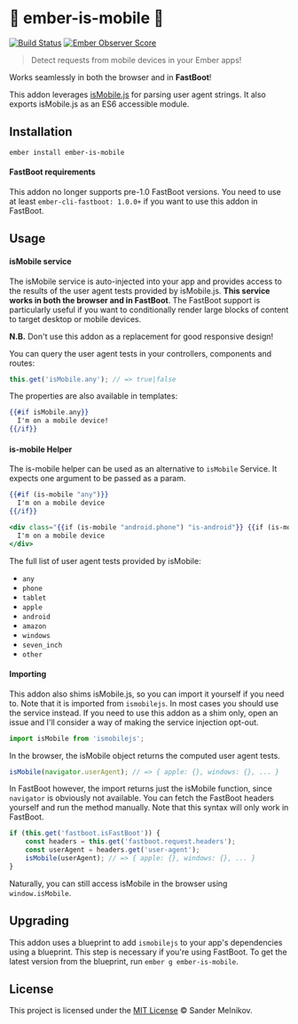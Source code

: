 🐹 ember-is-mobile 📱
==============================================================================

[![Build Status](https://travis-ci.org/sandydoo/ember-is-mobile.svg?branch=master)](https://travis-ci.org/sandydoo/ember-is-mobile)
[![Ember Observer Score](http://emberobserver.com/badges/ember-is-mobile.svg)](http://emberobserver.com/addons/ember-is-mobile)

> Detect requests from mobile devices in your Ember apps!

Works seamlessly in both the browser and in **FastBoot**!

This addon leverages [isMobile.js](https://github.com/kaimallea/isMobile) for parsing user agent strings. It also exports isMobile.js as an ES6 accessible module.

Installation
------------------------------------------------------------------------------

```
ember install ember-is-mobile
```

#### FastBoot requirements

This addon no longer supports pre-1.0 FastBoot versions. You need to use at least `ember-cli-fastboot: 1.0.0+` if you want to use this addon in FastBoot.

Usage
------------------------------------------------------------------------------

#### isMobile service

The isMobile service is auto-injected into your app and provides access to the results of the user agent tests provided by isMobile.js. **This service works in both the browser and in FastBoot**. The FastBoot support is particularly useful if you want to conditionally render large blocks of content to target desktop or mobile devices.

**N.B.** Don't use this addon as a replacement for good responsive design!

You can query the user agent tests in your controllers, components and routes:

```js
this.get('isMobile.any'); // => true|false
```

The properties are also available in templates:

```handlebars
{{#if isMobile.any}}
  I'm on a mobile device!
{{/if}}
```

#### is-mobile Helper

The is-mobile helper can be used as an alternative to `isMobile` Service.
It expects one argument to be passed as a param.

```handlebars
{{#if (is-mobile "any")}}
  I'm on a mobile device
{{/if}}
```

```handlebars
<div class="{{if (is-mobile "android.phone") "is-android"}} {{if (is-mobile "apple.phone") "is-apple"}}">
  I'm on a mobile device
</div>
```

The full list of user agent tests provided by isMobile:

* `any`
* `phone`
* `tablet`
* `apple`
* `android`
* `amazon`
* `windows`
* `seven_inch`
* `other`

#### Importing

This addon also shims isMobile.js, so you can import it yourself if you need to. Note that it is imported from `ismobilejs`.
In most cases you should use the service instead. If you need to use this addon as a shim only, open an issue and I'll consider a way of making the service injection opt-out.

```js
import isMobile from 'ismobilejs';
```

In the browser, the isMobile object returns the computed user agent tests.

```js
isMobile(navigator.userAgent); // => { apple: {}, windows: {}, ... }
```

In FastBoot however, the import returns just the isMobile function, since `navigator` is obviously not available. You can fetch the FastBoot headers yourself and run the method manually. Note that this syntax will only work in FastBoot.

```js
if (this.get('fastboot.isFastBoot')) {
    const headers = this.get('fastboot.request.headers');
    const userAgent = headers.get('user-agent');
    isMobile(userAgent); // => { apple: {}, windows: {}, ... }
}
```

Naturally, you can still access isMobile in the browser using `window.isMobile`.

Upgrading
------------------------------------------------------------------------------

This addon uses a blueprint to add `ismobilejs` to your app's dependencies using a blueprint. This step is necessary if you're using FastBoot. To get the latest version from the blueprint, run `ember g ember-is-mobile`.


License
------------------------------------------------------------------------------

This project is licensed under the [MIT License](LICENSE.md) © Sander Melnikov.
